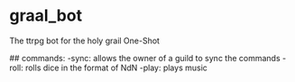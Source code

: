 # graal_bot
The ttrpg bot for the holy grail One-Shot

## commands:
-sync: allows the owner of a guild to sync the commands
-roll: rolls dice in the format of NdN
-play: plays music